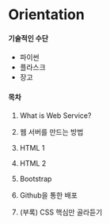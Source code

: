 # Orientation

#### 기술적인 수단

* 파이썬
* 플라스크
* 장고



#### 목차

1. What is Web Service?

2. 웹 서버를 만드는 방법

3. HTML 1

4. HTML 2

5. Bootstrap

6. Github을 통한 배포

7. (부록) CSS 핵심만 골라듣기 

   



